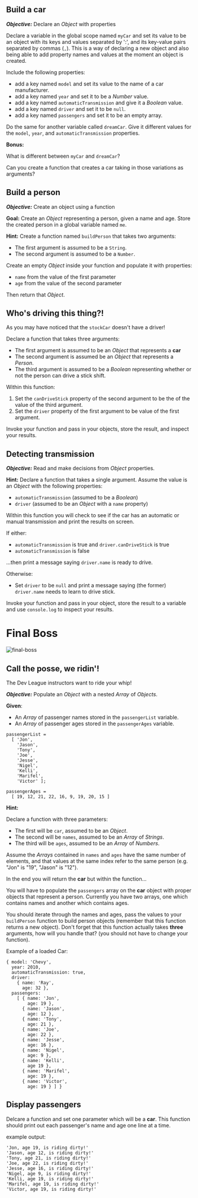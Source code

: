 ## Build a car

***Objective:*** Declare an *Object* with properties

Declare a variable in the global scope named `myCar` and set its value to be an object with its keys and values separated by ':', and its key-value pairs separated by commas (`,`). This is a way of declaring a new object and also being able to add property names and values at the moment an object is created.

Include the following properties:
* add a key named `model` and set its value to the name of a car manufacturer.
* add a key named `year` and set it to be a *Number* value.
* add a key named `automaticTransmission` and give it a *Boolean* value.
* add a key named `driver` and set it to be `null`.
* add a key named `passengers` and set it to be an empty array.

Do the same for another variable called `dreamCar`. Give it different values for the `model`, `year`, and `automaticTransmission` properties.


**Bonus:**

What is different between `myCar` and `dreamCar`?

Can you create a function that creates a car taking in those variations as arguments?


## Build a person

***Objective:*** Create an object using a function

**Goal:** Create an *Object* representing a person, given a name and age. Store the created person in a global variable named `me`.

**Hint:** Create a function named `buildPerson` that takes two arguments:
* The first argument is assumed to be a `String`.
* The second argument is assumed to be a `Number`.

Create an empty *Object* inside your function and populate it with properties:
* `name` from the value of the first parameter
* `age` from the value of the second parameter

Then return that *Object*.


## Who's driving this thing?!
As you may have noticed that the `stockCar` doesn't have a driver!

Declare a function that takes three arguments:
* The first argument is assumed to be an *Object* that represents a **car**
* The second argument is assumed be an *Object* that represents a *Person*.
* The third argument is assumed to be a *Boolean* representing whether or not the person can drive a stick shift.


Within this function:
1. Set the `canDriveStick` property of the second argument to be the of the value of the third argument.
2. Set the `driver` property  of the first argument to be value of the first argument.

Invoke your function and pass in your objects, store the result, and inspect your results.


## Detecting transmission

***Objective:*** Read and make decisions from *Object* properties.

**Hint:**
Declare a function that takes a single argument.
Assume the value is an *Object* with the following properties:
* `automaticTransmission` (assumed to be a *Boolean*)
* `driver` (assumed to be an *Object* with a `name` property)

Within this function you will check to see if the car has an automatic or manual transmission and print the results on screen.

If either:
* `automaticTransmission` is true and `driver.canDriveStick` is true
* `automaticTransmission` is false

...then print a message saying `driver.name` is ready to drive.

Otherwise:
* Set `driver` to be `null` and print a message saying (the former) `driver.name` needs to learn to drive stick.

Invoke your function and pass in your object, store the result to a variable and use `console.log` to inspect your results.


# Final Boss

![final-boss](https://lolapug.files.wordpress.com/2012/10/dsc_0400_2.jpg)

## Call the posse, we ridin'!
The Dev League instructors want to ride your whip!

***Objective:*** Populate an *Object* with a nested *Array* of *Objects*.

**Given**:
* An *Array* of passenger names stored in the `passengerList` variable.
* An *Array* of passenger ages stored in the `passengerAges` variable.

```
passengerList =
  [ 'Jon',
    'Jason',
    'Tony',
    'Joe',
    'Jesse',
    'Nigel',
    'Kelli',
    'Marifel',
    'Victor' ];

passengerAges =
  [ 19, 12, 21, 22, 16, 9, 19, 20, 15 ]

```

**Hint:**

Declare a function with three parameters:
* The first will be `car`, assumed to be an *Object*.
* The second will be `names`, assumed to be an *Array* of *Strings*.
* The third will be `ages`, assumed to be an *Array* of *Numbers*.


Assume the *Arrays* contained in `names` and `ages` have the same number of elements, and that values at the same index refer to the same person (e.g. "Jon" is "19", "Jason" is "12").

In the end you will return the **car** but within the function...

You will have to populate the `passengers` array on the **car** object with proper objects that represent a person. Currently you have two arrays, one which contains names and another which contains ages.

You should iterate through the names and ages, pass the values to your `buildPerson` function to build person objects (remember that this function returns a new object). Don't forget that this function actually takes **three** arguments, how will you handle that? (you should not have to change your function).

Example of a loaded Car:

```
{ model: 'Chevy',
  year: 2010,
  automaticTransmission: true,
  driver:
    { name: 'Ray',
      age: 32 },
  passengers:
    [ { name: 'Jon',
        age: 19 },
      { name: 'Jason',
        age: 12 },
      { name: 'Tony',
        age: 21 },
      { name: 'Joe',
        age: 22 },
      { name: 'Jesse',
        age: 16 },
      { name: 'Nigel',
        age: 9 },
      { name: 'Kelli',
        age 19 },
      { name: 'Marifel',
        age: 19 },
      { name: 'Victor',
        age: 19 } ] }
```

## Display passengers
Delcare a function and set one parameter which will be a **car**. This function should print out each passenger's name and age one line at a time.

example output:
```
'Jon, age 19, is riding dirty!'
'Jason, age 12, is riding dirty!'
'Tony, age 21, is riding dirty!'
'Joe, age 22, is riding dirty!'
'Jesse, age 16, is riding dirty!'
'Nigel, age 9, is riding dirty!'
'Kelli, age 19, is riding dirty!'
'Marifel, age 19, is riding dirty!'
'Victor, age 19, is riding dirty!'
```
